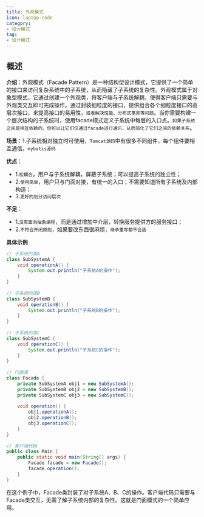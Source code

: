```yaml
---
title: 外观模式
icon: laptop-code
category:
- 设计模式
tag:
- 设计模式
---
```


## 概述

**介绍**：外观模式（Facade Pattern）是一种结构型设计模式，它提供了一个简单的接口来访问复杂系统中的子系统，从而隐藏了子系统的复杂性。外观模式属于对象型模式，它通过创建一个外观类，将客户端与子系统解耦，使得客户端只需要与外观类交互即可完成操作。通过封装细粒度的接口，提供组合各个细粒度接口的高层次接口，来提高接口的易用性，`或者解决性能、分布式事务等问题`。当你需要构建一个层次结构的子系统时，使用facade模式定义子系统中每层的入口点。`如果子系统之间是相互依赖的，你可以让它们仅通过facade进行通讯，从而简化了它们之间的依赖关系`。

**场景**：1.子系统相对独立时可使用，`Tomcat源码`中有很多不同组件，每个组件要相互通信。`mybatis源码`

**优点**：
* 1.`松耦合`，用户与子系统解耦，屏蔽子系统；可以提高子系统的独立性；
* 2.`使用简单`，用户只与门面对接，有统一的入口；不需要知道所有子系统及内部构造；
* 3.`更好的划分访问层次`

**不足**：
* 1.`没有面向抽象编程`，而是通过增加中介层，转换服务提供方的服务接口；
* 2.`不符合开闭原则`，如果要改东西很麻烦，`继承重写都不合适`

**具体示例**

```java
// 子系统的类A
class SubSystemA {
    void operationA() {
        System.out.println("子系统A的操作");
    }
}
 
// 子系统的类B
class SubSystemB {
    void operationB() {
        System.out.println("子系统B的操作");
    }
}
 
// 子系统的类C
class SubSystemC {
    void operationC() {
        System.out.println("子系统C的操作");
    }
}
 
// 门面类
class Facade {
    private SubSystemA obj1 = new SubSystemA();
    private SubSystemB obj2 = new SubSystemB();
    private SubSystemC obj3 = new SubSystemC();
 
    void operation() {
        obj1.operationA();
        obj2.operationB();
        obj3.operationC();
    }
}
 
// 客户端代码
public class Main {
    public static void main(String[] args) {
        Facade facade = new Facade();
        facade.operation();
    }
}
```

在这个例子中，Facade类封装了对子系统A、B、C的操作。客户端代码只需要与Facade类交互，无需了解子系统内部的复杂性。这就是门面模式的一个简单应用。

